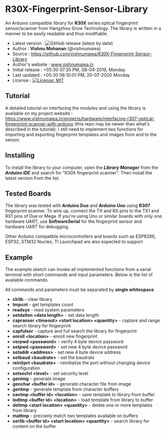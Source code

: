# R30X-Fingerprint-Sensor-Library
An Arduino compatible library for **R30X** series optical fingerprint sensor/scanner from Hangzhou Grow Technology. The library is written in a manner to be easily readable and thus modifiable.

- Latest version : ![GitHub release (latest by date)](https://img.shields.io/github/v/release/vishnumaiea/R30X-Fingerprint-Sensor-Library?style=flat)
- Author : **Vishnu Mohanan** (@vishnumaiea)
- Source : https://github.com/vishnumaiea/R30X-Fingerprint-Sensor-Library
- Author's website : www.vishnumaiea.in
- Initial release : +05:30 07:35 PM, 08-04-2019, Monday
- Last updated : +05:30 06:10:01 PM, 20-07-2020 Monday
- License : [![License: MIT](https://img.shields.io/badge/License-MIT-green.svg)](https://opensource.org/licenses/MIT)

## Tutorial

A detailed tutorial on interfacing the modules and using the library is available on my project website : https://www.vishnumaiea.in/projects/hardware/interfacing-r307-optical-fingerprint-scanner-with-arduino (this repo may be newer than what's described in the tutorial). I still need to implement two functions for importing and exporting fingerprint templates and images from and to the sensor.

## Installing

To install the library to your computer, open the _**Library Manager**_ from the _**Arduino IDE**_ and search for "R30X fingerprint scanner". Then install the latest version from the list.

## Tested Boards

The library was tested with **Arduino Due** and **Arduino Uno** using **R307** fingerprint scanner. To wire up, connect the TX and RX pins to the TX1 and RX1 pins of Due or Mega. If you're using Uno or similar boards with only one hardware UART, use **SoftwareSerial** for the fingerprint sensor and hardware UART for debugging.

Other Arduino compatible microcontrollers and boards such as ESP8266, ESP32, STM32 Nucleo, TI Launchpad are also expected to support

## Example

The example sketch can invoke all implemented functions from a serial terminal with short commands and input parameters. Below is the list of available commands.

All commands and parameters must be separated by **single whitespace**.

- **clrlib** - clear library
- **tmpcnt** - get templates count
- **readsys** - read system parameters
- **setdatlen \<data length\>** - set data length
- **capranser \<timeout\> \<start location\> \<quantity\>** - capture and range search library for fingerprint
- **capfulser** - capture and full search the library for fingerprint
- **enroll \<location\>** - enroll new fingerprint
- **verpwd \<password\>** - verify 4 byte device password
- **setpwd \<password\>** - set new 4 byte device password
- **setaddr \<address\>** - set new 4 byte device address
- **setbaud \<baudrate\>** - set the baudrate
- **reinitprt \<baudrate\>** - reinitialize the port without changing device configuration
- **setseclvl \<level\>** - set security level
- **genimg** - generate image
- **genchar \<buffer id\>** - generate character file from image
- **gentmp** - generate template from character buffers
- **savtmp \<buffer id\> \<location\>** - save template to library from buffer
- **lodtmp \<buffer id\> \<location\>** - load template from library to buffer
- **deltmp \<start location\> \<quantity\>** - delete one or more templates from library
- **mattmp** - precisely match two templates available on buffers
- **serlib \<buffer id\> \<start location\> \<quantity\>** - search library for content on the buffer
